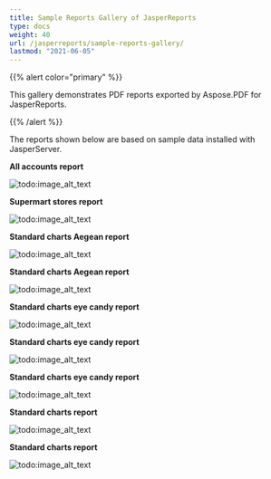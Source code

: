```yaml
---
title: Sample Reports Gallery of JasperReports
type: docs
weight: 40
url: /jasperreports/sample-reports-gallery/
lastmod: "2021-06-05"
---
```


{{% alert color="primary" %}}

This gallery demonstrates PDF reports exported by Aspose.PDF for JasperReports.

{{% /alert %}}

The reports shown below are based on sample data installed with JasperServer.

**All accounts report**

![todo:image_alt_text](sample-reports-gallery_1.png)



**Supermart stores report**

![todo:image_alt_text](sample-reports-gallery_2.png)



**Standard charts Aegean report**

![todo:image_alt_text](sample-reports-gallery_3.png)



**Standard charts Aegean report**

![todo:image_alt_text](sample-reports-gallery_4.png)



**Standard charts eye candy report**

![todo:image_alt_text](sample-reports-gallery_5.png)



**Standard charts eye candy report**

![todo:image_alt_text](sample-reports-gallery_6.png)



**Standard charts eye candy report**

![todo:image_alt_text](sample-reports-gallery_7.png)



**Standard charts report**

![todo:image_alt_text](sample-reports-gallery_8.png)



**Standard charts report**

![todo:image_alt_text](sample-reports-gallery_9.png)
